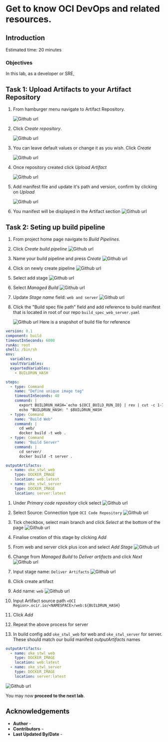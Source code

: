 # Get to know OCI DevOps and related resources.

## Introduction
Estimated time: 20 minutes

### Objectives

In this lab, as a developer or SRE,

## Task 1: Upload Artifacts to your Artifact Repository

1. From hamburger menu navigate to Artifact Repository.

   ![Github url](./images/oci-main.png)

1. Click _Create repository_.

   ![Github url](./images/artifacts/oci-devops-create-artifact-registry.png)

1. You can leave default values or change it as you wish. Click _Create_

   ![Github url](./images/artifacts/oci-devops-name-repository.png)

1. Once repository created click _Upload Artifact_

   ![Github url](./images/artifacts/oci-devops-upload-artifact.png)

1. Add manifest file and update it's path and version, confirm by clicking on _Upload_

   ![Github url](./images/artifacts/oci-devops-add-manifest.png)

1. You manifest will be displayed in the Artifact section
   ![Github url](./images/artifacts/oci-devops-artifact-uploaded.png)


## Task 2: Seting up build pipeline
1. From project home page navigate to _Build Pipelines_.
2. Click _Create build pipeline_
      ![Github url](./images/build-pipeline/new-build-pipeline.png)
3. Name your build pipeline and press _Create_
      ![Github url](./images/build-pipeline/create-build-pipeline.png)
4. Click on newly create pipeline
      ![Github url](./images/build-pipeline/new-build-pipeline.png)
5. Select add stage
      ![Github url](./images/build-pipeline/add-stage.png)
6. Select _Managed Build_
      ![Github url](./images/build-pipeline/add-stage-managed-build.png)
7. Update _Stage name_ field: `web and server`
      ![Github url](./images/build-pipeline/managed-build-stage-name.png)
8.  Click the "Build spec file path" field and add reference to build manifest that is located in root of our repo `build_spec_web_server.yaml` 

      ![Github url](./images/build-pipeline/web-and-server.png)
Here is a snapshot of build file for reference
```yaml
version: 0.1
component: build
timeoutInSeconds: 6000
runAs: root
shell: /bin/sh
env:
  variables:
  vaultVariables:
  exportedVariables:
    - BUILDRUN_HASH

steps:
  - type: Command
    name: "Define unique image tag"
    timeoutInSeconds: 40
    command: |
      export BUILDRUN_HASH=`echo ${OCI_BUILD_RUN_ID} | rev | cut -c 1-7`
      echo "BUILDRUN_HASH: " $BUILDRUN_HASH
  - type: Command
    name: "Build Web"
    command: |      
      cd web/
      docker build -t web .
  - type: Command
    name: "Build Server"
    command: |      
      cd server/
      docker build -t server .

outputArtifacts:
  - name: oke_stwl_web
    type: DOCKER_IMAGE
    location: web:latest
  - name: oke_stwl_server
    type: DOCKER_IMAGE
    location: server:latest
```
1. Under _Primary code repository_ click select
      ![Github url](./images/build-pipeline/web-and-server.png)
2. Select Source: Connection type `OCI Code Repository`
      ![Github url](./images/build-pipeline/primary-source-code.png)

3.  Tick checkbox, select main branch and click _Select_ at the bottom of the page
      ![Github url](./images/build-pipeline/select-primary-code-repository.png)

4.  Finalise creation of this stage by clicking _Add_
5.  From web and server click plus icon and select _Add Stage_
      ![Github url](./images/build-pipeline/add-stage-wyswyg.png)

1.  Change from _Managed Build_ to _Deliver artifacts_ and click _Next_
      ![Github url](./images/build-pipeline/add-stage-deliver-artifacts.png)

2.  Input stage name: `Deliver Artifacts`
      ![Github url](./images/build-pipeline/configure-deliver-artifacts.png)

3.  Click create artifact

4.  Add name: `web`
      ![Github url](./images/build-pipeline/add-artifact-web.png)
6.  Input Artifact source path `<OCI Region>.ocir.io/<NAMESPACE>/web:${BUILDRUN_HASH}`
7.  Click _Add_
8.  Repeat the above process for server
9.  In build config add `oke_stwl_web` for web and `oke_stwl_server` for server. These should match our build manifest _outputArtifacts_ names
```yaml  
outputArtifacts:
  - name: oke_stwl_web
    type: DOCKER_IMAGE
    location: web:latest
  - name: oke_stwl_server
    type: DOCKER_IMAGE
    location: server:latest
```
![Github url](./images/build-pipeline/associate-artifacts.png)


You may now **proceed to the next lab**.


## Acknowledgements

* **Author** - 
* **Contributors** -
* **Last Updated By/Date** -